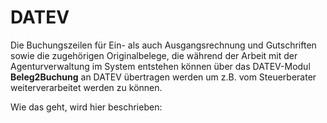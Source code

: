 # DATEV

Die Buchungszeilen für Ein- als auch Ausgangsrechnung und Gutschriften sowie die zugehörigen Originalbelege, die während der Arbeit mit der Agenturverwaltung im System entstehen können über das DATEV-Modul **Beleg2Buchung** an DATEV übertragen werden um z.B. vom Steuerberater weiterverarbeitet werden zu können.

Wie das geht, wird hier beschrieben:




